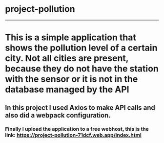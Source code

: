 # project-pollution
***
# This is a simple application that shows the pollution level of a certain city. Not all cities are present, because they do not have the station with the sensor or it is not in the database managed by the API
## In this project I used Axios to make API calls and also did a webpack configuration.
### Finally I upload the application to a free webhost, this is the link: https://project-pollution-71dcf.web.app/index.html
